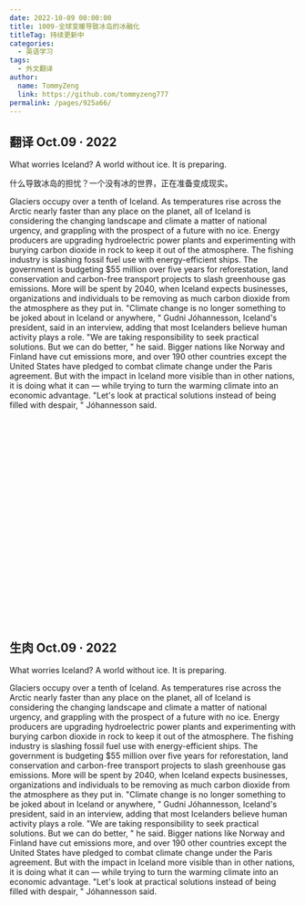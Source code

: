 ```yaml
---
date: 2022-10-09 00:00:00
title: 1009-全球变暖导致冰岛的冰融化
titleTag: 持续更新中
categories: 
  - 英语学习
tags: 
  - 外文翻译
author: 
  name: TommyZeng
  link: https://github.com/tommyzeng777
permalink: /pages/925a66/
---
```





## 翻译 Oct.09 · 2022

What worries Iceland? A world without ice. It is preparing.

什么导致冰岛的担忧？一个没有冰的世界，正在准备变成现实。

Glaciers occupy over a tenth of Iceland. As temperatures rise across the Arctic nearly faster than any place on the planet, all of Iceland is considering the changing landscape and climate a matter of national urgency, and grappling with the prospect of a future with no ice.<!-- more -->
Energy producers are upgrading hydroelectric power plants and experimenting with burying carbon dioxide in rock to keep it out of the atmosphere. The fishing industry is slashing fossil fuel use with energy-efficient ships.
The government is budgeting $55 million over five years for reforestation, land conservation and carbon-free transport projects to slash greenhouse gas emissions. More will be spent by 2040, when Iceland expects businesses, organizations and individuals to be removing as much carbon dioxide from the atmosphere as they put in.
"Climate change is no longer something to be joked about in Iceland or anywhere, " Gudni Jóhannesson, Iceland's president, said in an interview, adding that most Icelanders believe human activity plays a role. "We are taking responsibility to seek practical solutions. But we can do better, " he said.
Bigger nations like Norway and Finland have cut emissions more, and over 190 other countries except the United States have pledged to combat climate change under the Paris agreement. But with the impact in Iceland more visible than in other nations, it is doing what it can — while trying to turn the warming climate into an economic advantage.
"Let's look at practical solutions instead of being filled with despair, " Jóhannesson said.

<br><br><br><br><br><br><br><br><br><br><br><br><br><br><br><br><br><br><br><br><br>



## 生肉 Oct.09 · 2022

What worries Iceland? A world without ice. It is preparing.

Glaciers occupy over a tenth of Iceland. As temperatures rise across the Arctic nearly faster than any place on the planet, all of Iceland is considering the changing landscape and climate a matter of national urgency, and grappling with the prospect of a future with no ice.
Energy producers are upgrading hydroelectric power plants and experimenting with burying carbon dioxide in rock to keep it out of the atmosphere. The fishing industry is slashing fossil fuel use with energy-efficient ships.
The government is budgeting $55 million over five years for reforestation, land conservation and carbon-free transport projects to slash greenhouse gas emissions. More will be spent by 2040, when Iceland expects businesses, organizations and individuals to be removing as much carbon dioxide from the atmosphere as they put in.
"Climate change is no longer something to be joked about in Iceland or anywhere, " Gudni Jóhannesson, Iceland's president, said in an interview, adding that most Icelanders believe human activity plays a role. "We are taking responsibility to seek practical solutions. But we can do better, " he said.
Bigger nations like Norway and Finland have cut emissions more, and over 190 other countries except the United States have pledged to combat climate change under the Paris agreement. But with the impact in Iceland more visible than in other nations, it is doing what it can — while trying to turn the warming climate into an economic advantage.
"Let's look at practical solutions instead of being filled with despair, " Jóhannesson said.